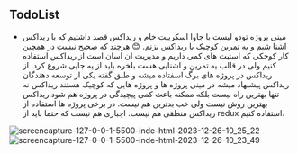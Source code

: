 ## TodoList

- مینی پروژه تودو لیست با جاوا اسکریپت خام و ریداکس  قصد داشتیم که با ریداکس اشنا شیم و یه تمرین کوچیک با ریداکس بزنم. 😊
هرچند که صحیح نیست در همچین کار کوچکی که استیت های کمی داریم  و مدیریت ان اسان است از ریداکس استفاده کنیم ولی در قالب یه تمرین و اشنایی هست بلخره باید از یه جایی شروع کرد.
از ریداکس در پروژه های برگ اسفتاده میشه و طبق گفته یکی از توسعه دهندگان ریداکس پیشنهاد میشه در مینی پروژه ها و پروژه هایی که کوچیک هستند ریداکس نه تنها بهترین راه نیست بلکه ممکنه باعث کمی پیچیدگی در پروژه هم شود.ریداکس بهترین روش نیست ولی خب بدترین هم نیست. در برخی پروژه ها استفاده از ریداکس منطقی هم نیست. اجباری هم نیست که حتما باید از redux استفاده کنیم،

![screencapture-127-0-0-1-5500-inde-html-2023-12-26-10_25_22](https://github.com/AshkanMohammadpour98/TodoList-with-Redux/assets/97802754/a5b36d8c-8a6c-4e3b-8f9a-a4520c235bc3)
![screencapture-127-0-0-1-5500-inde-html-2023-12-26-10_23_49](https://github.com/AshkanMohammadpour98/TodoList-with-Redux/assets/97802754/cd9df612-dd48-47b6-9261-f840fb240e6e)
